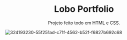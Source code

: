 
<h1 align="center">Lobo Portfolio</h1>

<p align="center"> Projeto feito todo em HTML e CSS. </p>

<span align="center"> ![324193230-55f251ad-c71f-4562-b52f-f6827b692c68](https://github.com/naraThais/Lobo-Portfolio/assets/84098486/6fe047b3-160a-40a3-9daf-41065c21aeb6) </span>
